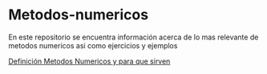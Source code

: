 # Metodos-numericos
En este repositorio se encuentra información acerca de lo mas relevante de metodos numericos asi como ejercicios y ejemplos 

[Definición Metodos Numericos y para que sirven](https://github.com/LuisOmarFlores6627/MetodosNumericosISC/blob/b3400f97e0370dc48a3292bf4fb644148d7a1c77/Que%20es%20Metodos%20Numericos%20y%20para%20que%20sirve)
